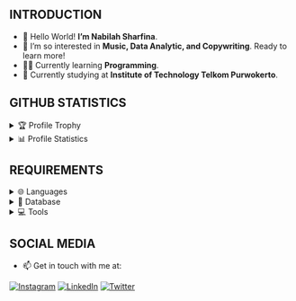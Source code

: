 ## **INTRODUCTION**
- 👋 Hello World! **I’m Nabilah Sharfina**.
- 👀 I’m so interested in **Music, Data Analytic, and Copywriting**. Ready to learn more!
- 👩‍💻 Currently learning **Programming**.
- 🏫 Currently studying at **Institute of Technology Telkom Purwokerto**.

<!---
NabilahSharfina/NabilahSharfina is a ✨ special ✨ repository because its `README.md` (this file) appears on your GitHub profile.
You can click the Preview link to take a look at your changes.
--->

## **GITHUB STATISTICS**
<details> 
  <summary>🏆 Profile Trophy</summary>
  <br>
  
[![NabilahSharfina's github trophy](https://github-profile-trophy.vercel.app/?username=NabilahSharfina&row=1&theme=gruvbox)](https://github.com/NabilahSharfina/github-profile-trophy)  
</details>
<details> 
  <summary>📊 Profile Statistics</summary>
  <br>
  
![Github stats](https://github-readme-stats.vercel.app/api?username=NabilahSharfina&show_icons=true&theme=tokyonight)

![Streak Stats](https://github-readme-streak-stats.herokuapp.com/?user=NabilahSharfina&theme=tokyonight)

![Most Used Languages](https://github-readme-stats.vercel.app/api/top-langs?username=NabilahSharfina&show_icons=true&locale=en&layout=compact&theme=tokyonight)  
</details>

## **REQUIREMENTS**  
<details> 
  <summary>🌐 Languages</summary>
  <br>
  
<a href="https://kotlinlang.org" target="_blank"><img src="https://www.vectorlogo.zone/logos/kotlinlang/kotlinlang-icon.svg" alt="kotlin" width="40" height="40"/></a>
<a href="https://www.java.com" target="_blank"><img src="https://raw.githubusercontent.com/devicons/devicon/master/icons/java/java-original.svg" alt="java" width="40" height="40"/></a> 
<a href="https://developer.mozilla.org/en-US/docs/Web/JavaScript" target="_blank"><img src="https://raw.githubusercontent.com/devicons/devicon/master/icons/javascript/javascript-original.svg" alt="javascript" width="40" height="40"/></a>
<a href="https://www.php.net/" target="_blank"><img src="https://www.php.net/images/logos/php-logo.svg" alt="java" width="40" height="40"/></a>
<a href="https://www.python.org" target="_blank"><img src="https://raw.githubusercontent.com/devicons/devicon/master/icons/python/python-original.svg" alt="python" width="40" height="40"/></a>
</details>
<details> 
  <summary>💾 Database</summary>
  <br>
  
<a href="https://www.mysql.com/" target="_blank"><img src="https://raw.githubusercontent.com/devicons/devicon/master/icons/mysql/mysql-original-wordmark.svg" alt="mysql" width="40" height="40"/></a> 
</details>
<details> 
  <summary>💻 Tools</summary>
  <br>
  
<a href="https://developer.android.com" target="_blank"><img src="https://raw.githubusercontent.com/devicons/devicon/master/icons/android/android-original-wordmark.svg" alt="android" width="40" height="40"/></a>
<a href="https://git-scm.com/" target="_blank"><img src="https://www.vectorlogo.zone/logos/git-scm/git-scm-icon.svg" alt="git" width="40" height="40"/></a> 
<a href="https://desktop.github.com/" target="_blank"><img src="https://desktop.github.com/images/desktop-icon.svg" alt="github-desktop" width="40" height="40"/></a>
<a href="https://www.qt.io/" target="_blank"><img src="https://upload.wikimedia.org/wikipedia/commons/0/0b/Qt_logo_2016.svg" alt="qt" width="40" height="40"/></a>
<a href="https://code.visualstudio.com/" target="_blank"><img src="https://storage.googleapis.com/kotakode-prod-public/images/8b5b4ffa-a442-40b0-8e98-01a8c967a1bf-vscode.png" alt="vscode" width="80" height="40"/></a>
<a href="https://www.apachefriends.org/index.html" target="_blank"><img src="https://www.apachefriends.org/images/xampp-logo-ac950edf.svg" alt="xampp" width="40" height="40"/></a>
</details>

## **SOCIAL MEDIA**
- 📫 Get in touch with me at:

<a href="https://www.instagram.com/nabilah.sharfina" target="_blank"><img src="https://img.shields.io/badge/Instagram-%23E4405F.svg?&style=flat-square&logo=instagram&logoColor=white" alt="Instagram"></a>
<a href="https://www.linkedin.com/in/nabilah-sharfina" target="_blank"><img src="https://img.shields.io/badge/LinkedIn-%230a66c2.svg?&style=flat-square&logo=linkedin&logoColor=white" alt="LinkedIn"></a>
<a href="https://www.twitter.com/NabilahSharfina" target="_blank"><img src="https://img.shields.io/badge/Twitter-%231da1f2.svg?&style=flat-square&logo=twitter&logoColor=white" alt="Twitter"></a>

